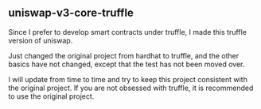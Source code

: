 ## uniswap-v3-core-truffle

Since I prefer to develop smart contracts under truffle, I made this truffle version of uniswap.

Just changed the original project from hardhat to truffle, and the other basics have not changed, except that the test has not been moved over.

I will update from time to time and try to keep this project consistent with the original project. If you are not obsessed with truffle, it is recommended to use the original project.